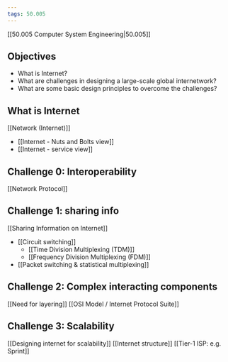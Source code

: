 ```yaml
---
tags: 50.005
---
```

[[50.005 Computer System Engineering|50.005]]

## Objectives
- What is Internet?
- What are challenges in designing a large-scale global internetwork?
- What are some basic design principles to overcome the challenges?

## What is Internet
[[Network (Internet)]]
- [[Internet - Nuts and Bolts view]]
- [[Internet - service view]]

## Challenge 0: Interoperability
[[Network Protocol]]

## Challenge 1: sharing info
[[Sharing Information on Internet]]
- [[Circuit switching]]
	- [[Time Division Multiplexing (TDM)]]
	- [[Frequency Division Multiplexing (FDM)]]
- [[Packet switching & statistical multiplexing]]

## Challenge 2: Complex interacting components
[[Need for layering]]
[[OSI Model / Internet Protocol Suite]]

## Challenge 3: Scalability
[[Designing internet for scalability]]
[[Internet structure]]
[[Tier-1 ISP: e.g. Sprint]]
